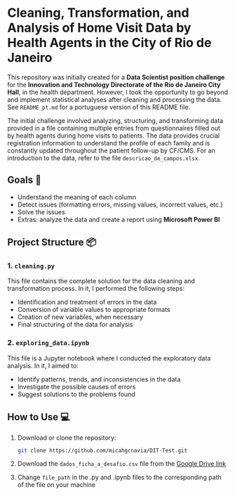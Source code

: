 # Cleaning, Transformation, and Analysis of Home Visit Data by Health Agents in the City of Rio de Janeiro

This repository was initially created for a **Data Scientist position challenge** for the **Innovation and Technology Directorate of the Rio de Janeiro City Hall**, in the health department. However, I took the opportunity to go beyond and implement statistical analyses after cleaning and processing the data. See ```README_pt.md``` for a portuguese version of this README file.

The initial challenge involved analyzing, structuring, and transforming data provided in a file containing multiple entries from questionnaires filled out by health agents during home visits to patients. The data provides crucial registration information to understand the profile of each family and is constantly updated throughout the patient follow-up by CF/CMS. For an introduction to the data, refer to the file ```descricao_de_campos.xlsx```.

## Goals 🎯

- Understand the meaning of each column
- Detect issues (formatting errors, missing values, incorrect values, etc.)
- Solve the issues
- Extras: analyze the data and create a report using **Microsoft Power BI**

## Project Structure 📦

### 1. **`cleaning.py`**
This file contains the complete solution for the data cleaning and transformation process. In it, I performed the following steps:
- Identification and treatment of errors in the data
- Conversion of variable values to appropriate formats
- Creation of new variables, when necessary
- Final structuring of the data for analysis

### 2. **`exploring_data.ipynb`**
This file is a Jupyter notebook where I conducted the exploratory data analysis. In it, I aimed to:
- Identify patterns, trends, and inconsistencies in the data
- Investigate the possible causes of errors
- Suggest solutions to the problems found

## How to Use 💻

1. Download or clone the repository:
   ```bash
   git clone https://github.com/micahgcnavia/DIT-Test.git
   ```

2. Download the `dados_ficha_a_desafio.csv` file from the [Google Drive link](https://drive.google.com/file/d/1dWC1ZUPNlCQBalYPY8uP4Zzs0aue9nkQ/view?usp=sharing)

3. Change ```file_path``` in the .py and .ipynb files to the corresponding path of the file on your machine
